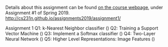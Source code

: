 Details about this assignment can be found [on the course webpage](http://cs231n.github.io/), under Assignment #1 of Spring 2019.
http://cs231n.github.io/assignments2019/assignment1/

Assignment 1
Q1: k-Nearest Neighbor classifier ()
Q2: Training a Support Vector Machine ()
Q3: Implement a Softmax classifier ()
Q4: Two-Layer Neural Network ()
Q5: Higher Level Representations: Image Features ()
